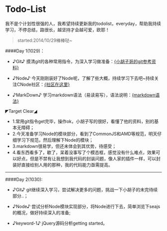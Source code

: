 Todo-List
=========
我不是个计划性很强的人，我希望持续更新我的todolist，everyday，帮助我持续学习，不停总结，路很长，越坚持才会越可爱，欧耶！
>started:2014/10/29棒棒哒~

####Day 1(1029)：

+  ♪Git♪       摸清git的各种常用指令，为深入学习做准备：<a href="http://www.cnblogs.com/hustskyking/p/git-improve.html#3053686">{小胡子哥的git参考资料}</a>
    
+  ♪Node♪      今天刚刚装好了Node呢，了解了些大概，持续学习下去吧~持续关注CNode社区：<a href="https://cnodejs.org/">{社区在这里}</a>  

+  ♪MarkDown♪  学习markdown语法（易读易写），语法说明：<a href="http://higrid.net/c-art-markdown_syntax.htm">{markdown语法}</a> 

◤Target  Clear◢
+ 1.常用git指令get完毕，操作ok，小胡子写的很好，看懂了他的资料，别的基本无障碍；
+ 2.今天准备学习Node的模块部分，看到了CommonJS和AMD等规范，明天仔细学习下规范，然后理解下Node的模块；
+ 3.markdown很易学，但还未体会到其优势，待感受；
+ 4.看东西看多了，歇了，呆着没事写了个模态框，感觉没有什么难点，效果可以好点，但是不禁有让我想到我代码的封装问题，像人家的插件一样，可以封装好直接给别人用的那种，我的代码能力亟需提高。

------------------------------------------------------------------------------------------------------------------------------

####Day 2(1030):

+  ♪Git♪        git继续深入学习，尝试解决更多的问题，挑战一下小胡子的未完待续部分..；

+  ♪Node♪       尝试分析Node模块实现部分，将Node进行下去，简单浏览下seajs的概况，做好持续深入的准备;
 
+  ♪keyword-1♪  jQuery源码分析getting started。
